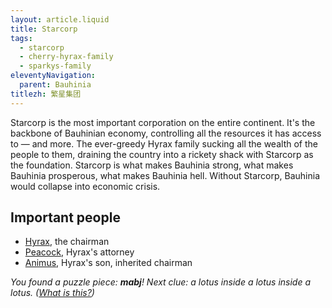 ```yaml
---
layout: article.liquid
title: Starcorp
tags:
  - starcorp
  - cherry-hyrax-family
  - sparkys-family
eleventyNavigation:
  parent: Bauhinia
titlezh: 繁星集团
---
```


Starcorp is the most important corporation on the entire continent. It's the backbone of Bauhinian economy, controlling all the resources it has access to — and more. The ever-greedy Hyrax family sucking all the wealth of the people to them, draining the country into a rickety shack with Starcorp as the foundation. Starcorp is what makes Bauhinia strong, what makes Bauhinia prosperous, what makes Bauhinia hell. Without Starcorp, Bauhinia would collapse into economic crisis.

## Important people

- [Hyrax](/characters/hyrax/), the chairman
- [Peacock](/characters/peacock/), Hyrax's attorney
- [Animus](/characters/animus/), Hyrax's son, inherited chairman

*You found a puzzle piece: **mabj**! Next clue: a lotus inside a lotus inside a lotus. ([What is this?](/fun/hunt/))*
